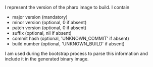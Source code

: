 I represent the version of the pharo image to build.
I contain

 - major version (mandatory)
 - minor version (optional, 0 if absent)
 - patch version (optional, 0 if absent)
 - suffix  (optional, nil if absent)
 - commit hash (optional, 'UNKNOWN_COMMIT' if absent)
 - build number (optional, 'UNKNOWN_BUILD' if absent)

I am used during the bootstrap process to parse this information and include it in the generated binary image.